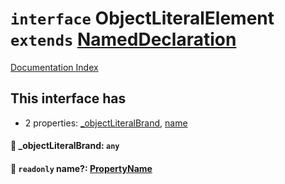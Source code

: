 # `interface` ObjectLiteralElement `extends` [NamedDeclaration](../private.interface.NamedDeclaration/README.md)

[Documentation Index](../README.md)

## This interface has

- 2 properties:
[\_objectLiteralBrand](#-objectliteralbrand-any),
[name](#-readonly-name-propertyname)


#### 📄 \_objectLiteralBrand: `any`



#### 📄 `readonly` name?: [PropertyName](../private.type.PropertyName/README.md)



